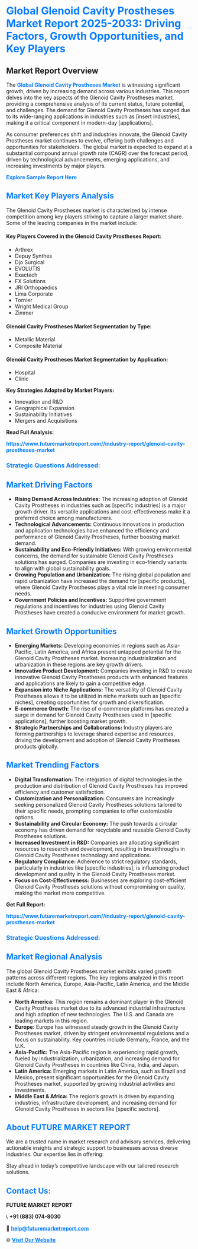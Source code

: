 <h1 style="color: #007BFF;">Global Glenoid Cavity Prostheses Market Report 2025-2033: Driving Factors, Growth Opportunities, and Key Players</h1>

<section id="overview">
<h2>Market Report Overview</h2>
<p>The <a href="https://www.futuremarketreport.com//industry-report/glenoid-cavity-prostheses-market" style="color: #007BFF; text-decoration: none;"><strong>Global Glenoid Cavity Prostheses Market</strong></a> is witnessing significant growth, driven by increasing demand across various industries. This report delves into the key aspects of the Glenoid Cavity Prostheses market, providing a comprehensive analysis of its current status, future potential, and challenges. The demand for Glenoid Cavity Prostheses has surged due to its wide-ranging applications in industries such as [insert industries], making it a critical component in modern-day [applications].</p>
<p>As consumer preferences shift and industries innovate, the Glenoid Cavity Prostheses market continues to evolve, offering both challenges and opportunities for stakeholders. The global market is expected to expand at a substantial compound annual growth rate (CAGR) over the forecast period, driven by technological advancements, emerging applications, and increasing investments by major players.</p>
</section>

<section id="overview">
<p><a href="https://www.futuremarketreport.com//request-sample/reportId=55750" style="color: #007BFF; text-decoration: none;"><strong>Explore Sample Report Here</strong></a></p>
</section>

<section id="key-players">
<h2 style="color: #007BFF;">Market Key Players Analysis</h2>
<p>The Glenoid Cavity Prostheses market is characterized by intense competition among key players striving to capture a larger market share. Some of the leading companies in the market include:</p>
<h4>Key Players Covered in the Glenoid Cavity Prostheses Report:</h4>
<ul><li>Arthrex</li><li>Depuy Synthes</li><li>Djo Surgical</li><li>EVOLUTIS</li><li>Exactech</li><li>FX Solutions</li><li>JRI Orthopaedics</li><li>Lima Corporate</li><li>Tornier</li><li>Wright Medical Group</li><li>Zimmer</li></ul>
<h4>Glenoid Cavity Prostheses Market Segmentation by Type:</h4>
<ul><li>Metallic Material</li><li>Composite Material</li></ul>

<h4>Glenoid Cavity Prostheses Market Segmentation by Application:</h4>
<ul><li>Hospital</li><li>Clinic</li></ul>
<p><strong>Key Strategies Adopted by Market Players:</strong></p>
<ul>
<li>Innovation and R&D</li>
<li>Geographical Expansion</li>
<li>Sustainability Initiatives</li>
<li>Mergers and Acquisitions</li>
</ul>
</section>

<section>
<p><strong>Read Full Analysis: </strong></p><a href="https://www.futuremarketreport.com//industry-report/glenoid-cavity-prostheses-market" style="color: #007BFF; text-decoration: none;"><strong>https://www.futuremarketreport.com//industry-report/glenoid-cavity-prostheses-market</strong></a>
<h3 style="color: #007BFF;">Strategic Questions Addressed:</h3>
</section>

<section id="driving-factors">
<h2 style="color: #007BFF;">Market Driving Factors</h2>
<ul>
<li><strong>Rising Demand Across Industries:</strong> The increasing adoption of Glenoid Cavity Prostheses in industries such as [specific industries] is a major growth driver. Its versatile applications and cost-effectiveness make it a preferred choice among manufacturers.</li>
<li><strong>Technological Advancements:</strong> Continuous innovations in production and application technologies have enhanced the efficiency and performance of Glenoid Cavity Prostheses, further boosting market demand.</li>
<li><strong>Sustainability and Eco-Friendly Initiatives:</strong> With growing environmental concerns, the demand for sustainable Glenoid Cavity Prostheses solutions has surged. Companies are investing in eco-friendly variants to align with global sustainability goals.</li>
<li><strong>Growing Population and Urbanization:</strong> The rising global population and rapid urbanization have increased the demand for [specific products], where Glenoid Cavity Prostheses plays a vital role in meeting consumer needs.</li>
<li><strong>Government Policies and Incentives:</strong> Supportive government regulations and incentives for industries using Glenoid Cavity Prostheses have created a conducive environment for market growth.</li>
</ul>
</section>

<section id="growth-opportunities">
<h2 style="color: #007BFF;">Market Growth Opportunities</h2>
<ul>
<li><strong>Emerging Markets:</strong> Developing economies in regions such as Asia-Pacific, Latin America, and Africa present untapped potential for the Glenoid Cavity Prostheses market. Increasing industrialization and urbanization in these regions are key growth drivers.</li>
<li><strong>Innovative Product Development:</strong> Companies investing in R&D to create innovative Glenoid Cavity Prostheses products with enhanced features and applications are likely to gain a competitive edge.</li>
<li><strong>Expansion into Niche Applications:</strong> The versatility of Glenoid Cavity Prostheses allows it to be utilized in niche markets such as [specific niches], creating opportunities for growth and diversification.</li>
<li><strong>E-commerce Growth:</strong> The rise of e-commerce platforms has created a surge in demand for Glenoid Cavity Prostheses used in [specific applications], further boosting market growth.</li>
<li><strong>Strategic Partnerships and Collaborations:</strong> Industry players are forming partnerships to leverage shared expertise and resources, driving the development and adoption of Glenoid Cavity Prostheses products globally.</li>
</ul>
</section>

<section id="trending-factors">
<h2 style="color: #007BFF;">Market Trending Factors</h2>
<ul>
<li><strong>Digital Transformation:</strong> The integration of digital technologies in the production and distribution of Glenoid Cavity Prostheses has improved efficiency and customer satisfaction.</li>
<li><strong>Customization and Personalization:</strong> Consumers are increasingly seeking personalized Glenoid Cavity Prostheses solutions tailored to their specific needs, prompting companies to offer customizable options.</li>
<li><strong>Sustainability and Circular Economy:</strong> The push towards a circular economy has driven demand for recyclable and reusable Glenoid Cavity Prostheses solutions.</li>
<li><strong>Increased Investment in R&D:</strong> Companies are allocating significant resources to research and development, resulting in breakthroughs in Glenoid Cavity Prostheses technology and applications.</li>
<li><strong>Regulatory Compliance:</strong> Adherence to strict regulatory standards, particularly in industries like [specific industries], is influencing product development and quality in the Glenoid Cavity Prostheses market.</li>
<li><strong>Focus on Cost-Effectiveness:</strong> Businesses are exploring cost-efficient Glenoid Cavity Prostheses solutions without compromising on quality, making the market more competitive.</li>
</ul>
</section>

<section>
<p><strong>Get Full Report: </strong></p><a href="https://www.futuremarketreport.com//industry-report/glenoid-cavity-prostheses-market" style="color: #007BFF; text-decoration: none;"><strong>https://www.futuremarketreport.com//industry-report/glenoid-cavity-prostheses-market</strong></a>
<h3 style="color: #007BFF;">Strategic Questions Addressed:</h3>
</section>


<section id="regional-analysis">
<h2 style="color: #007BFF;">Market Regional Analysis</h2>
<p>The global Glenoid Cavity Prostheses market exhibits varied growth patterns across different regions. The key regions analyzed in this report include North America, Europe, Asia-Pacific, Latin America, and the Middle East & Africa:</p>
<ul>
<li><strong>North America:</strong> This region remains a dominant player in the Glenoid Cavity Prostheses market due to its advanced industrial infrastructure and high adoption of new technologies. The U.S. and Canada are leading markets in this region.</li>
<li><strong>Europe:</strong> Europe has witnessed steady growth in the Glenoid Cavity Prostheses market, driven by stringent environmental regulations and a focus on sustainability. Key countries include Germany, France, and the U.K.</li>
<li><strong>Asia-Pacific:</strong> The Asia-Pacific region is experiencing rapid growth, fueled by industrialization, urbanization, and increasing demand for Glenoid Cavity Prostheses in countries like China, India, and Japan.</li>
<li><strong>Latin America:</strong> Emerging markets in Latin America, such as Brazil and Mexico, present significant opportunities for the Glenoid Cavity Prostheses market, supported by growing industrial activities and investments.</li>
<li><strong>Middle East & Africa:</strong> The region’s growth is driven by expanding industries, infrastructure development, and increasing demand for Glenoid Cavity Prostheses in sectors like [specific sectors].</li>
</ul>
</section>

<footer>
<h2 style="color: #007BFF;">About FUTURE MARKET REPORT</h2>
<p>We are a trusted name in market research and advisory services, delivering actionable insights and strategic support to businesses across diverse industries. Our expertise lies in offering:</p>

<p>Stay ahead in today’s competitive landscape with our tailored research solutions.</p>

<h2 style="color: #007BFF;">Contact Us:</h2>
<p><strong>FUTURE MARKET REPORT</strong></p>
<p>📞 <strong>+91 (883) 074-8030</strong></p>
<p>📧 <strong><a href="mailto:help@futuremarketreport.com" style="color: #007BFF;">help@futuremarketreport.com</a></strong></p>
<p>🌐 <strong><a href="https://www.futuremarketreport.com/" style="color: #007BFF;">Visit Our Website</a></strong></p>
</footer>